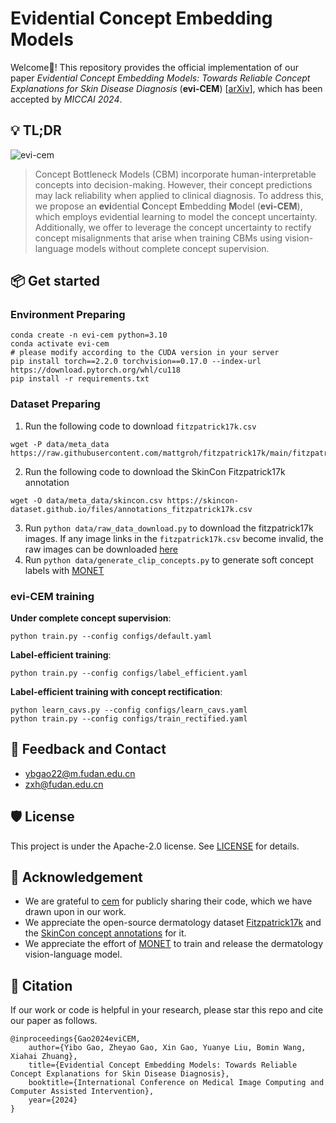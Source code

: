 # Evidential Concept Embedding Models
Welcome👋! This repository provides the official implementation of our paper *Evidential Concept Embedding Models: Towards Reliable Concept Explanations for Skin Disease Diagnosis* (**evi-CEM**) [[arXiv](https://arxiv.org/abs/2406.19130)], which has been accepted by *MICCAI 2024*.

## 💡 TL;DR
![evi-cem](https://cdn.jsdelivr.net/gh/obiyoag/images@main/data/evi-cem.png)
> Concept Bottleneck Models (CBM) incorporate human-interpretable concepts into decision-making. However, their concept predictions may lack reliability when applied to clinical diagnosis. To address this, we propose an **evi**dential **C**oncept **E**mbedding **M**odel (**evi-CEM**), which employs evidential learning to model the concept uncertainty. Additionally, we offer to leverage the concept uncertainty to rectify concept misalignments that arise when training CBMs using vision-language models without complete concept supervision.

## 📦 Get started

### Environment Preparing
```
conda create -n evi-cem python=3.10
conda activate evi-cem
# please modify according to the CUDA version in your server
pip install torch==2.2.0 torchvision==0.17.0 --index-url https://download.pytorch.org/whl/cu118
pip install -r requirements.txt
```

### Dataset Preparing
1. Run the following code to download `fitzpatrick17k.csv`
```
wget -P data/meta_data https://raw.githubusercontent.com/mattgroh/fitzpatrick17k/main/fitzpatrick17k.csv
```
2. Run the following code to download the SkinCon Fitzpatrick17k annotation
```
wget -O data/meta_data/skincon.csv https://skincon-dataset.github.io/files/annotations_fitzpatrick17k.csv
```
3. Run `python data/raw_data_download.py` to download the fitzpatrick17k images. If any image links in the `fitzpatrick17k.csv` become invalid, the raw images can be downloaded [here](https://drive.google.com/file/d/1Eb7MGGr1Dj0z2xgEuMuCoblECuPDCrhD/view?usp=share_link)
4. Run `python data/generate_clip_concepts.py` to generate soft concept labels with [MONET](https://github.com/suinleelab/MONET)

### evi-CEM training

**Under complete concept supervision**:
```
python train.py --config configs/default.yaml
```
**Label-efficient training**:
```
python train.py --config configs/label_efficient.yaml
```
**Label-efficient training with concept rectification**:
```
python learn_cavs.py --config configs/learn_cavs.yaml
python train.py --config configs/train_rectified.yaml
```
## 🙋 Feedback and Contact
- ybgao22@m.fudan.edu.cn
- zxh@fudan.edu.cn

## 🛡️ License
This project is under the Apache-2.0 license. See [LICENSE](LICENSE) for details.

## 🙏 Acknowledgement
- We are grateful to [cem](https://github.com/mateoespinosa/cem) for publicly sharing their code, which we have drawn upon in our work.
- We appreciate the open-source dermatology dataset [Fitzpatrick17k](https://github.com/mattgroh/fitzpatrick17k) and the [SkinCon concept annotations](https://skincon-dataset.github.io) for it.
- We appreciate the effort of [MONET](https://github.com/suinleelab/MONET) to train and release the dermatology vision-language model.

## 📝 Citation
If our work or code is helpful in your research, please star this repo and cite our paper as follows.
```
@inproceedings{Gao2024eviCEM,
    author={Yibo Gao, Zheyao Gao, Xin Gao, Yuanye Liu, Bomin Wang, Xiahai Zhuang},
    title={Evidential Concept Embedding Models: Towards Reliable Concept Explanations for Skin Disease Diagnosis},
    booktitle={International Conference on Medical Image Computing and Computer Assisted Intervention},
    year={2024}
}
```
